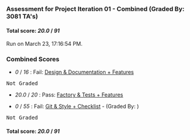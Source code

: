 ### Assessment for Project Iteration 01 - Combined (Graded By: 3081 TA's)

#### Total score: _20.0_ / _91_

Run on March 23, 17:16:54 PM.


### Combined Scores

+  _0_ / _16_ : Fail: [Design & Documentation + Features](Proj_01_DesignDoc_Assessment.md)

<pre>Not Graded
</pre>



+  _20.0_ / _20_ : Pass: [Factory & Tests + Features](Proj_01_FactoryTests_Assessment.md)



+  _0_ / _55_ : Fail: [Git & Style + Checklist](Proj_01_GitStyle_Assessment.md) - (Graded By: )

<pre>Not Graded
</pre>



#### Total score: _20.0_ / _91_

